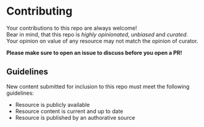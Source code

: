 # Contributing

Your contributions to this repo are always welcome!  
Bear in mind, that this repo is *highly opinionated*, *unbiased* and *curated*.  
Your opinion on value of any resource may not match the opinion of curator.

**Please make sure to open an issue to discuss before you open a PR!**

## Guidelines

New content submitted for inclusion to this repo must meet the following guidelines:

 - Resource is publicly available
 - Resource content is current and up to date
 - Resource is published by an authorative source
